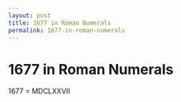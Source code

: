 ```yaml
---
layout: post
title: 1677 in Roman Numerals
permalink: 1677-in-roman-numerals
---
```


# 1677 in Roman Numerals

1677 = MDCLXXVII
